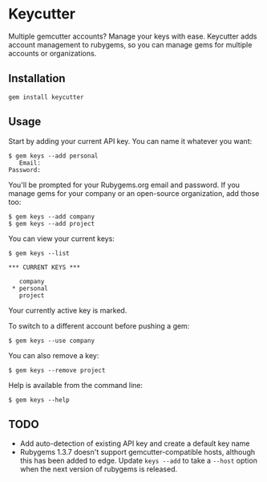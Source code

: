 Keycutter
=========

Multiple gemcutter accounts? Manage your keys with ease. Keycutter adds account
management to rubygems, so you can manage gems for multiple accounts or
organizations.

Installation
------------

    gem install keycutter

Usage
-----

Start by adding your current API key. You can name it whatever you want:

    $ gem keys --add personal
       Email:
    Password:

You'll be prompted for your Rubygems.org email and password. If you manage gems
for your company or an open-source organization, add those too:

    $ gem keys --add company
    $ gem keys --add project

You can view your current keys:

    $ gem keys --list
    
    *** CURRENT KEYS ***

       company
     * personal
       project

Your currently active key is marked.

To switch to a different account before pushing a gem:

    $ gem keys --use company

You can also remove a key:

    $ gem keys --remove project

Help is available from the command line:

    $ gem keys --help

TODO
----

 * Add auto-detection of existing API key and create a default key name
 * Rubygems 1.3.7 doesn't support gemcutter-compatible hosts, although this has
   been added to edge. Update `keys --add` to take a `--host` option when the next
   version of rubygems is released.
